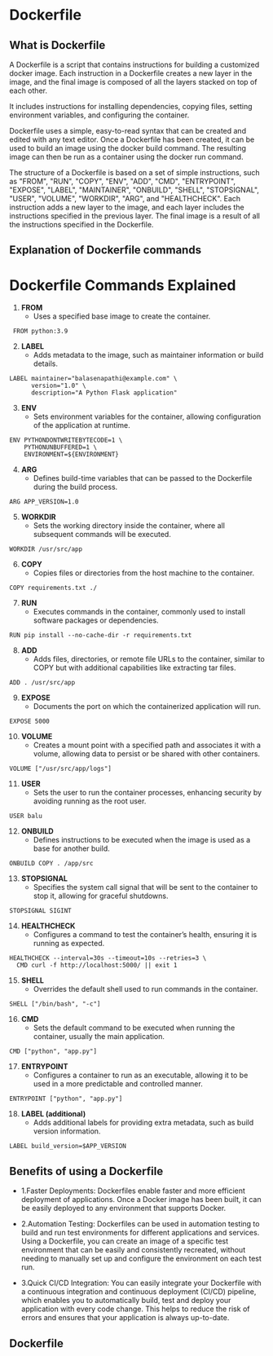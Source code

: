 # Dockerfile

## What is Dockerfile
A Dockerfile is a script that contains instructions for building a customized docker image. Each instruction 
in a Dockerfile creates a new layer in the image, and the final image is composed of all the layers stacked 
on top of each other.

It includes instructions for installing dependencies, copying files, setting environment variables, and 
configuring the container.

Dockerfile uses a simple, easy-to-read syntax that can be created and edited with any text editor. Once a 
Dockerfile has been created, it can be used to build an image using the docker build command. The resulting 
image can then be run as a container using the docker run command.

The structure of a Dockerfile is based on a set of simple instructions, such as "FROM", "RUN", "COPY", "ENV", 
"ADD", "CMD", "ENTRYPOINT", "EXPOSE", "LABEL", "MAINTAINER", "ONBUILD", "SHELL", "STOPSIGNAL", "USER", "VOLUME",
"WORKDIR", "ARG", and "HEALTHCHECK". Each instruction adds a new layer to the image, and each layer includes 
the instructions specified in the previous layer. The final image is a result of all the instructions specified
in the Dockerfile.

## Explanation of Dockerfile commands

# Dockerfile Commands Explained

1. **FROM**
    - Uses a specified base image to create the container.
```
 FROM python:3.9
```
2. **LABEL**
    - Adds metadata to the image, such as maintainer information or build details.
```
LABEL maintainer="balasenapathi@example.com" \
      version="1.0" \
      description="A Python Flask application"
```
3. **ENV**
    - Sets environment variables for the container, allowing configuration of the application at runtime.
```
ENV PYTHONDONTWRITEBYTECODE=1 \
    PYTHONUNBUFFERED=1 \
    ENVIRONMENT=${ENVIRONMENT}
```
4. **ARG**
    - Defines build-time variables that can be passed to the Dockerfile during the build process.
```
ARG APP_VERSION=1.0
```
5. **WORKDIR**
    - Sets the working directory inside the container, where all subsequent commands will be executed.
```
WORKDIR /usr/src/app
```
6. **COPY**
    - Copies files or directories from the host machine to the container.
```
COPY requirements.txt ./
```
7. **RUN**
    - Executes commands in the container, commonly used to install software packages or dependencies.
```
RUN pip install --no-cache-dir -r requirements.txt
```
8. **ADD**
    - Adds files, directories, or remote file URLs to the container, similar to COPY but with additional capabilities like extracting tar files.
```
ADD . /usr/src/app
```
9. **EXPOSE**
    - Documents the port on which the containerized application will run.
```
EXPOSE 5000
```
10. **VOLUME**
    - Creates a mount point with a specified path and associates it with a volume, allowing data to persist or be shared with other containers.
```
VOLUME ["/usr/src/app/logs"]
```
11. **USER**
    - Sets the user to run the container processes, enhancing security by avoiding running as the root user.
```
USER balu
```
12. **ONBUILD**
    - Defines instructions to be executed when the image is used as a base for another build.
```
ONBUILD COPY . /app/src
```
13. **STOPSIGNAL**
    - Specifies the system call signal that will be sent to the container to stop it, allowing for graceful shutdowns.
```
STOPSIGNAL SIGINT
```
14. **HEALTHCHECK**
    - Configures a command to test the container’s health, ensuring it is running as expected.
```
HEALTHCHECK --interval=30s --timeout=10s --retries=3 \
  CMD curl -f http://localhost:5000/ || exit 1
```
15. **SHELL**
    - Overrides the default shell used to run commands in the container.
```
SHELL ["/bin/bash", "-c"]
```
16. **CMD**
    - Sets the default command to be executed when running the container, usually the main application.
```
CMD ["python", "app.py"]
```
17. **ENTRYPOINT**
    - Configures a container to run as an executable, allowing it to be used in a more predictable and controlled manner.
```
ENTRYPOINT ["python", "app.py"]
```
18. **LABEL (additional)**
    - Adds additional labels for providing extra metadata, such as build version information.
```
LABEL build_version=$APP_VERSION
```
## Benefits of using a Dockerfile
- 1.Faster Deployments:
Dockerfiles enable faster and more efficient deployment of applications. Once a Docker image has been built, 
it can be easily deployed to any environment that supports Docker.

- 2.Automation Testing:
Dockerfiles can be used in automation testing to build and run test environments for different applications 
and services. Using a Dockerfile, you can create an image of a specific test environment that can be easily and consistently recreated, without needing to manually set up and configure the environment on each test run.

- 3.Quick CI/CD Integration: 
You can easily integrate your Dockerfile with a continuous integration and continuous deployment (CI/CD) 
pipeline, which enables you to automatically build, test and deploy your application with every code change.
This helps to reduce the risk of errors and ensures that your application is always up-to-date.

## Dockerfile

